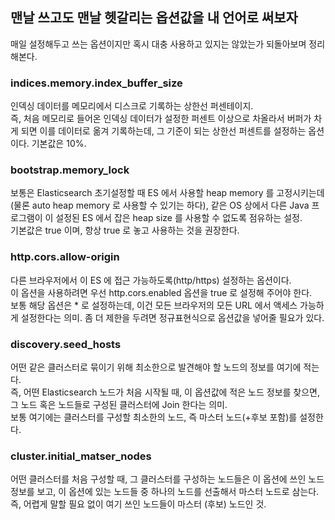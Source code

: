 ## 맨날 쓰고도 맨날 헷갈리는 옵션값을 내 언어로 써보자
매일 설정해두고 쓰는 옵션이지만 혹시 대충 사용하고 있지는 않았는가 되돌아보며 정리해본다.

### indices.memory.index_buffer_size
인덱싱 데이터를 메모리에서 디스크로 기록하는 상한선 퍼센테이지.  
즉, 처음 메모리로 들어온 인덱싱 데이터가 설정한 퍼센트 이상으로 차올라서 버퍼가 차게 되면 이를 데이터로 옮겨 기록하는데, 그 기준이 되는 상한선 퍼센트를 설정하는 옵션이다.
기본값은 10%.

### bootstrap.memory_lock
보통은 Elasticsearch 초기설정할 때 ES 에서 사용할 heap memory 를 고정시키는데(물론 auto heap memory 로 사용할 수 있기는 하다), 같은 OS 상에서 다른 Java 프로그램이 이 설정된 ES 에서 잡은 heap size 를 사용할 수 없도록 점유하는 설정.  
기본값은 true 이며, 항상 true 로 놓고 사용하는 것을 권장한다.

### http.cors.allow-origin
다른 브라우저에서 이 ES 에 접근 가능하도록(http/https) 설정하는 옵션이다.  
이 옵션을 사용하려면 우선 http.cors.enabled 옵션을 true 로 설정해 주어야 한다.  
보통 해당 옵션은 * 로 설정하는데, 이건 모든 브라우저의 모든 URL 에서 액세스 가능하게 설정한다는 의미. 좀 더 제한을 두려면 정규표현식으로 옵션값을 넣어줄 필요가 있다.

### discovery.seed_hosts
어떤 같은 클러스터로 묶이기 위해 최소한으로 발견해야 할 노드의 정보를 여기에 적는다.  
즉, 어떤 Elasticsearch 노드가 처음 시작될 때, 이 옵션값에 적은 노드 정보를 찾으면, 그 노드 혹은 노드들로 구성된 클러스터에 Join 한다는 의미.  
보통 여기에는 클러스터를 구성할 최소한의 노드, 즉 마스터 노드(+후보 포함)를 설정한다.

### cluster.initial_matser_nodes
어떤 클러스터를 처음 구성할 때, 그 클러스터를 구성하는 노드들은 이 옵션에 쓰인 노드 정보를 보고, 이 옵션에 있는 노드들 중 하나의 노드를 선출해서 마스터 노드로 삼는다.  
즉, 어렵게 말할 필요 없이 여기 쓰인 노드들이 마스터 (후보) 노드인 것.

